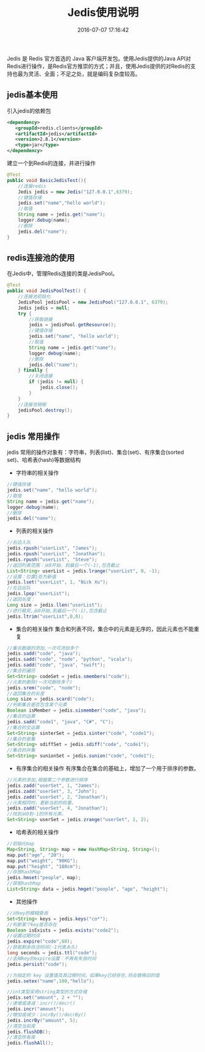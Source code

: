 ﻿---
title: Jedis使用说明
date: 2016-07-07 17:16:42
tags:
- redis
categories:
- java
toc: true
---
Jedis 是 Redis 官方首选的 Java 客户端开发包。使用Jedis提供的Java API对Redis进行操作，是Redis官方推崇的方式；并且，使用Jedis提供的对Redis的支持也最为灵活、全面；不足之处，就是编码复杂度较高。
<!-- more -->
## jedis基本使用
引入jedis的依赖包
```xml
<dependency>
   <groupId>redis.clients</groupId>
   <artifactId>jedis</artifactId>
   <version>2.8.1</version>
   <type>jar</type>
</dependency>
```
建立一个到Redis的连接，并进行操作

```java
@Test
public void BasicJedisTest(){
	//连接redis
	Jedis jedis = new Jedis("127.0.0.1",6379);
	//键值存储
	jedis.set("name","hello world");
	//取值
	String name = jedis.get("name");
	logger.debug(name);
	//删除
	jedis.del("name");
}
```
## redis连接池的使用
在Jedis中，管理Redis连接的类是JedisPool。

```java
@Test
public void JedisPoolTest() {
	//连接池初始化
	JedisPool jedisPool = new JedisPool("127.0.0.1", 6379);
	Jedis jedis = null;
	try {
		//获取链接
		jedis = jedisPool.getResource();
		//键值存储
		jedis.set("name", "hello world");
		//取值
		String name = jedis.get("name");
		logger.debug(name);
		//删除
		jedis.del("name");
	} finally {
		//关闭连接
		if (jedis != null) {
			jedis.close();
		}
	}
	//连接池销毁
	jedisPool.destroy();
}
```
## jedis 常用操作
jedis 常用的操作对象有：字符串，列表(list)、集合(set)、有序集合(sorted set)、哈希表(hash)等数据结构

 - 字符串的相关操作
```java
//键值存储
jedis.set("name", "hello world");
//取值
String name = jedis.get("name");
logger.debug(name);
//删除
jedis.del("name");
```

 - 列表的相关操作
```java
//右边入队
jedis.rpush("userList", "James");
jedis.rpush("userList", "Jonathan");
jedis.rpush("userList", "Steve");
//返回列表范围：从0开始，到最后一个(-1),包含截止
List<String> userList = jedis.lrange("userList", 0, -1);
//设置：位置1处为新值
jedis.lset("userList", 1, "Nick Xu");
//左边出队
jedis.lpop("userList");
//返回长度：
Long size = jedis.llen("userList");
//进行裁剪,从0开始,到最后一个(-1),包含截止
jedis.ltrim("userList",0,0);
```

 - 集合的相关操作
集合和列表不同，集合中的元素是无序的，因此元素也不能重复
```java
//集合数据的添加,一次可添加多个
jedis.sadd("code", "java");
jedis.sadd("code", "node", "python", "scala");
jedis.sadd("code", "java", "swift");
//集合的遍历
Set<String> codeSet = jedis.smembers("code");
//元素的删除(一次可删除多个)
jedis.srem("code", "node");
//返回集合的长度
Long size = jedis.scard("code");
//判断集合是否包含某个元素
Boolean isMember = jedis.sismember("code", "java");
//集合的运算
jedis.sadd("code1", "java", "C#", "C");
//集合的交运算
Set<String> sinterSet = jedis.sinter("code", "code1");
//集合的差集
Set<String> sdiffSet = jedis.sdiff("code", "code1");
//集合的并集
Set<String> sunionSet = jedis.sunion("code", "code1");
```
 - 有序集合的相关操作
 有序集合在集合的基础上，增加了一个用于排序的参数。
```java
//元素的添加,根据第二个参数进行排序
jedis.zadd("userSet", 1, "James");
jedis.zadd("userSet", 3, "John");
jedis.zadd("userSet", 2, "Jonathan");
//元素相同时，更新当前的权重。
jedis.zadd("userSet", 4, "Jonathan");
//找到从0到-1的所有元素。
Set<String> userSet = jedis.zrange("userSet", 1, 2);
```
 - 哈希表的相关操作

```java
//初始化map
Map<String, String> map = new HashMap<String, String>();
map.put("age", "20");
map.put("weight", "90KG");
map.put("height", "180cm");
//存放hashMap
jedis.hmset("people", map);
//获取hashMap
List<String> data = jedis.hmget("people", "age", "height");
```

 - 其他操作
```java
//对key的模糊查询
Set<String> keys = jedis.keys("co*");
//判断某个key是否存在
Boolean isExists = jedis.exists("code2");
//设置过期时间
jedis.expire("code",60);
//获取剩余存活时间(-1代表永久)
long seconds = jedis.ttl("code");
//去掉key的expire设置：不再有失效时间
jedis.persist("code");

//为指定的 key 设置值及其过期时间。如果key已经存在,将会替换旧的值
jedis.setex("name",100,"hello");

//int类型采用string类型的方式存储
jedis.set("amount", 2 + "");
//递增或递减：incr()/decr()
jedis.incr("amount");
//增加或减少：incrBy()/decrBy()
jedis.incrBy("amount", 5);
//清空当前库
jedis.flushDB();
//清空所有库
jedis.flushAll();
```

